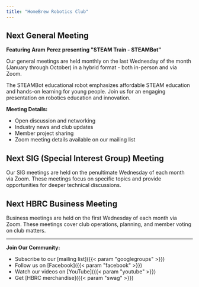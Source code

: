 ```yaml
---
title: "HomeBrew Robotics Club"
---
```


<div class="meeting-section">

## Next General Meeting

**Featuring Aram Perez presenting "STEAM Train - STEAMBot"**

Our general meetings are held monthly on the last Wednesday of the month (January through October) in a hybrid format - both in-person and via Zoom.

The STEAMBot educational robot emphasizes affordable STEAM education and hands-on learning for young people. Join us for an engaging presentation on robotics education and innovation.

**Meeting Details:**
- Open discussion and networking
- Industry news and club updates
- Member project sharing
- Zoom meeting details available on our mailing list

</div>

<div class="meeting-section">

## Next SIG (Special Interest Group) Meeting

Our SIG meetings are held on the penultimate Wednesday of each month via Zoom. These meetings focus on specific topics and provide opportunities for deeper technical discussions.

</div>

<div class="meeting-section">

## Next HBRC Business Meeting

Business meetings are held on the first Wednesday of each month via Zoom. These meetings cover club operations, planning, and member voting on club matters.

</div>

---

**Join Our Community:**
- Subscribe to our [mailing list]({{< param "googlegroups" >}})
- Follow us on [Facebook]({{< param "facebook" >}})
- Watch our videos on [YouTube]({{< param "youtube" >}})
- Get [HBRC merchandise]({{< param "swag" >}})
